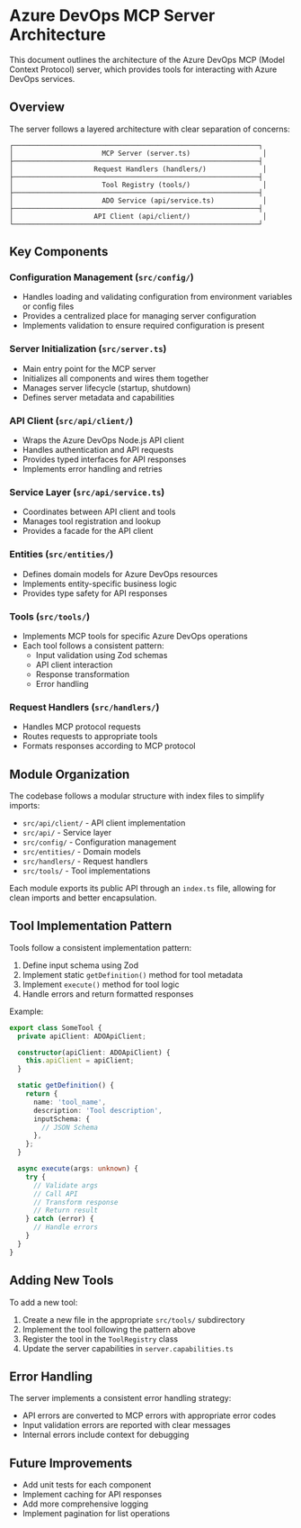# Azure DevOps MCP Server Architecture

This document outlines the architecture of the Azure DevOps MCP (Model Context Protocol) server, which provides tools for interacting with Azure DevOps services.

## Overview

The server follows a layered architecture with clear separation of concerns:

```
┌─────────────────────────────────────────────────────────────┐
│                      MCP Server (server.ts)                  │
├─────────────────────────────────────────────────────────────┤
│                    Request Handlers (handlers/)              │
├─────────────────────────────────────────────────────────────┤
│                      Tool Registry (tools/)                  │
├─────────────────────────────────────────────────────────────┤
│                      ADO Service (api/service.ts)            │
├─────────────────────────────────────────────────────────────┤
│                    API Client (api/client/)                  │
└─────────────────────────────────────────────────────────────┘
```

## Key Components

### Configuration Management (`src/config/`)

- Handles loading and validating configuration from environment variables or config files
- Provides a centralized place for managing server configuration
- Implements validation to ensure required configuration is present

### Server Initialization (`src/server.ts`)

- Main entry point for the MCP server
- Initializes all components and wires them together
- Manages server lifecycle (startup, shutdown)
- Defines server metadata and capabilities

### API Client (`src/api/client/`)

- Wraps the Azure DevOps Node.js API client
- Handles authentication and API requests
- Provides typed interfaces for API responses
- Implements error handling and retries

### Service Layer (`src/api/service.ts`)

- Coordinates between API client and tools
- Manages tool registration and lookup
- Provides a facade for the API client

### Entities (`src/entities/`)

- Defines domain models for Azure DevOps resources
- Implements entity-specific business logic
- Provides type safety for API responses

### Tools (`src/tools/`)

- Implements MCP tools for specific Azure DevOps operations
- Each tool follows a consistent pattern:
  - Input validation using Zod schemas
  - API client interaction
  - Response transformation
  - Error handling

### Request Handlers (`src/handlers/`)

- Handles MCP protocol requests
- Routes requests to appropriate tools
- Formats responses according to MCP protocol

## Module Organization

The codebase follows a modular structure with index files to simplify imports:

- `src/api/client/` - API client implementation
- `src/api/` - Service layer
- `src/config/` - Configuration management
- `src/entities/` - Domain models
- `src/handlers/` - Request handlers
- `src/tools/` - Tool implementations

Each module exports its public API through an `index.ts` file, allowing for clean imports and better encapsulation.

## Tool Implementation Pattern

Tools follow a consistent implementation pattern:

1. Define input schema using Zod
2. Implement static `getDefinition()` method for tool metadata
3. Implement `execute()` method for tool logic
4. Handle errors and return formatted responses

Example:

```typescript
export class SomeTool {
  private apiClient: ADOApiClient;

  constructor(apiClient: ADOApiClient) {
    this.apiClient = apiClient;
  }

  static getDefinition() {
    return {
      name: 'tool_name',
      description: 'Tool description',
      inputSchema: {
        // JSON Schema
      },
    };
  }

  async execute(args: unknown) {
    try {
      // Validate args
      // Call API
      // Transform response
      // Return result
    } catch (error) {
      // Handle errors
    }
  }
}
```

## Adding New Tools

To add a new tool:

1. Create a new file in the appropriate `src/tools/` subdirectory
2. Implement the tool following the pattern above
3. Register the tool in the `ToolRegistry` class
4. Update the server capabilities in `server.capabilities.ts`

## Error Handling

The server implements a consistent error handling strategy:

- API errors are converted to MCP errors with appropriate error codes
- Input validation errors are reported with clear messages
- Internal errors include context for debugging

## Future Improvements

- Add unit tests for each component
- Implement caching for API responses
- Add more comprehensive logging
- Implement pagination for list operations
